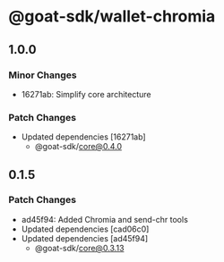# @goat-sdk/wallet-chromia

## 1.0.0

### Minor Changes

- 16271ab: Simplify core architecture

### Patch Changes

- Updated dependencies [16271ab]
  - @goat-sdk/core@0.4.0

## 0.1.5

### Patch Changes

- ad45f94: Added Chromia and send-chr tools
- Updated dependencies [cad06c0]
- Updated dependencies [ad45f94]
  - @goat-sdk/core@0.3.13
